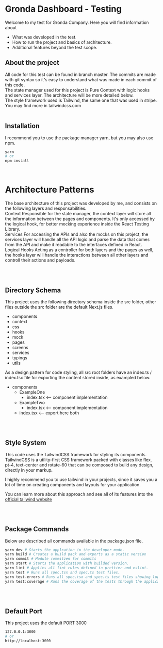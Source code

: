 # Gronda Dashboard - Testing

Welcome to my test for Gronda Company. Here you will find information about
<br />

- What was developed in the test.
- How to run the project and basics of architecture.
- Additional features beyond the test scope.

## About the project

All code for this test can be found in branch master. The commits are made with git syntax so it's easy to understand what was made in each commit of this code.
<br />
The state manager used for this project is Pure Context with logic hooks and services layer. The architecture will be more detailed below.
<br />
The style framework used is Tailwind, the same one that was used in stripe. You may find more in tailwindcss.com
<br />
<br />

## Installation

I recommend you to use the package manager yarn, but you may also use npm.

```sh
yarn
# or
npm install
```

<br />

# Architecture Patterns

The base architecture of this project was developed by me, and consists on the following layers and responsabilities.
<br />
Context
Responsible for the state manager, the context layer will store all the information between the pages and components. It's only accessed by the logical hook, for better mocking experience inside the React Testing Library.
<br />
Services
For accessing the APIs and also the mocks on this project, the services layer will handle all the API logic and parse the data that comes from the API and make it readable to the interfaces defined in React.
<br />
Logical Hooks
Acting as a controller for both layers and the pages as well, the hooks layer will handle the interactions between all other layers and controll their actions and payloads.

<br />
<br />

## Directory Schema

This project uses the following directory schema inside the src folder, other files outside the src folder are the default Next.js files.

- components
- context
- css
- hooks
- mock
- pages
- screens
- services
- typings
- utils

As a design pattern for code styling, all src root folders have an index.ts / index.tsx file for exporting the content stored inside, as exampled below.

- components
  - ExampleOne
    - index.tsx <-- component implementation
  - ExampleTwo
    - index.tsx <-- component implementation
  - index.tsx <-- export here both

<br />
<br />

## Style System

This code uses the TailwindCSS framework for styling its components. TailwindCSS is a utility-first CSS framework packed with classes like flex, pt-4, text-center and rotate-90 that can be composed to build any design, directly in your markup.

I highly recommend you to use tailwind in your projects, since it saves you a lot of time on creating components and layouts for your application.

You can learn more about this approach and see all of its features into the [official tailwind website](https://tailwindcss.com)

<br />
<br />

## Package Commands

Below are described all commands available in the package.json file.

```sh
yarn dev # Starts the applcation in the developer mode.
yarn build # Creates a build pack and exports as a static version
yarn commit # Module commitzen for commits
yarn start # Starts the application with builded version.
yarn lint # Applies all lint rules defined in prettier and eslint.
yarn test # Runs all spec.tsx and spec.ts test files.
yarn test-errors # Runs all spec.tsx and spec.ts test files showing logs.
yarn test:coverage # Runs the coverage of the tests through the application.
```

<br />
<br />

## Default Port

This project uses the default PORT 3000

```sh
127.0.0.1:3000
# or
http://localhost:3000
```
